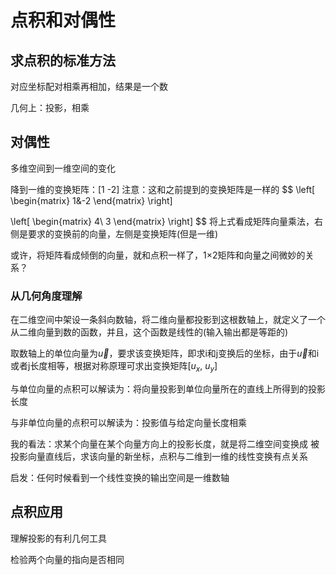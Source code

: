 # 点积和对偶性

## 求点积的标准方法

对应坐标配对相乘再相加，结果是一个数

几何上：投影，相乘

## 对偶性

多维空间到一维空间的变化  

降到一维的变换矩阵：[1 -2] 注意：这和之前提到的变换矩阵是一样的
$$
\left[
\begin{matrix}
1&-2
\end{matrix}
\right]

\left[
\begin{matrix}
4\\
3
\end{matrix}
\right]
$$
将上式看成矩阵向量乘法，右侧是要求的变换前的向量，左侧是变换矩阵(但是一维)

或许，将矩阵看成倾倒的向量，就和点积一样了，1×2矩阵和向量之间微妙的关系？

### 从几何角度理解

在二维空间中架设一条斜向数轴，将二维向量都投影到这根数轴上，就定义了一个从二维向量到数的函数，并且，这个函数是线性的(输入输出都是等距的)

取数轴上的单位向量为$\vec{u}$，要求该变换矩阵，即求i和j变换后的坐标，由于$\vec{u}$和i或者j长度相等，根据对称原理可求出变换矩阵[$u_x$, $u_y$]

与单位向量的点积可以解读为：将向量投影到单位向量所在的直线上所得到的投影长度

与非单位向量的点积可以解读为：投影值与给定向量长度相乘

我的看法：求某个向量在某个向量方向上的投影长度，就是将二维空间变换成 被投影向量直线后，求该向量的新坐标，点积与二维到一维的线性变换有点关系

启发：任何时候看到一个线性变换的输出空间是一维数轴



## 点积应用

理解投影的有利几何工具

检验两个向量的指向是否相同